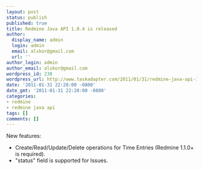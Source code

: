 ```yaml
---
layout: post
status: publish
published: true
title: Redmine Java API 1.0.4 is released
author:
  display_name: admin
  login: admin
  email: alskor@gmail.com
  url: ''
author_login: admin
author_email: alskor@gmail.com
wordpress_id: 238
wordpress_url: http://www.taskadapter.com/2011/01/31/redmine-java-api-1-0-4-is-released/
date: '2011-01-31 22:28:00 -0800'
date_gmt: '2011-01-31 22:28:00 -0800'
categories:
- redmine
- redmine java api
tags: []
comments: []
---
```


New features:

* Create/Read/Update/Delete operations for Time Entries (Redmine 1.1.0+ is required).
* "status" field is supported for Issues.

